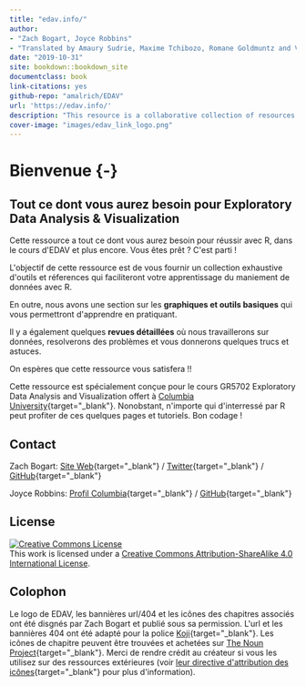 ```yaml
--- 
title: "edav.info/"
author:
- "Zach Bogart, Joyce Robbins"
- "Translated by Amaury Sudrie, Maxime Tchibozo, Romane Goldmuntz and Vy Tran"
date: "2019-10-31"
site: bookdown::bookdown_site
documentclass: book
link-citations: yes
github-repo: "amalrich/EDAV"
url: 'https://edav.info/'
description: "This resource is a collaborative collection of resources designed to help students succeed in GR5702 Exploratory Data Analysis and Visualization, a course offered at Columbia University. While the course lectures and textbook focus on theoretical issues, this resource, in contrast, provides coding tips and examples to assist students as they create their own analyses and visualizations. It is our hope that students will contribute to edav.info and it will grow with the course."
cover-image: "images/edav_link_logo.png"
---
```




# Bienvenue {-}


## Tout ce dont vous aurez besoin pour Exploratory Data Analysis & Visualization

Cette ressource a tout ce dont vous aurez besoin pour réussir avec R, dans le cours d'EDAV et plus encore. Vous êtes prêt ? C'est parti !

L'objectif de cette ressource est de vous fournir un collection exhaustive d'outils et réferences qui faciliteront votre apprentissage du maniement de données avec R.

En outre, nous avons une section sur les **graphiques et outils basiques** qui vous permettront d'apprendre en pratiquant.

Il y a également quelques **revues détaillées** où nous travaillerons sur données, resolverons des problèmes et vous donnerons quelques trucs et astuces.

On espères que cette ressource vous satisfera !!

Cette ressource est spécialement conçue pour le cours GR5702 Exploratory Data Analysis and Visualization offert à [Columbia University](https://www.columbia.edu/){target="_blank"}. Nonobstant, n'importe qui d'interressé par R peut profiter de ces quelques pages et tutoriels. Bon codage !

## Contact

Zach Bogart: 
[Site Web](https://zachbogart.com/){target="_blank"}
/
[Twitter](https://twitter.com/zachbogart){target="_blank"}
/
[GitHub](https://github.com/zachbogart){target="_blank"}

Joyce Robbins: 
[Profil Columbia](http://stat.columbia.edu/department-directory/name/joyce-robbins/){target="_blank"}
/
[GitHub](https://github.com/jtr13){target="_blank"}

<!-- License -->
## License

<a rel="license" href="http://creativecommons.org/licenses/by-sa/4.0/" target="_blank"><img alt="Creative Commons License" style="border-width:0" src="https://i.creativecommons.org/l/by-sa/4.0/88x31.png" /></a><br />This work is licensed under a <a rel="license" href="http://creativecommons.org/licenses/by-sa/4.0/" target="_blank">Creative Commons Attribution-ShareAlike 4.0 International License</a>.

<!-- Colophon -->
## Colophon

Le logo de EDAV, les bannières url/404 et les icônes des chapitres associés ont été disgnés par Zach Bogart et publié sous sa permission. L'url et les bannières 404 ont été adapté pour la police [Koji](https://zachbogart.com/koji){target="_blank"}. Les icônes de chapitre peuvent être trouvées et achetées sur [The Noun Project](https://thenounproject.com/zachbogart/){target="_blank"}. Merci de rendre crédit au créateur si vous les utilisez sur des ressources extérieures (voir [leur directive d'attribution des icônes](https://thenounproject.zendesk.com/hc/en-us/articles/200509928-How-do-I-give-creators-credit-in-my-work-){target="_blank"} pour plus d'information). 

<!-- Adding these nonvisible image files here to trick bookdown into copying them into the images folder -->
<img src="images/icons/edav_resource_url_404.png" height="0" width = "0">
<img src="images/icons/edav_resource_url_404_no_smile.png" height="0" width="0">
<img src="images/icons/edav_resource_url.png" height="0" width="0">
<img src="images/icons/edav_resource_small.png" height="0" width="0">

